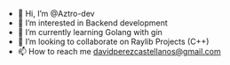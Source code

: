 - 👋 Hi, I’m @Aztro-dev
- 👀 I’m interested in Backend development
- 🌱 I’m currently learning Golang with gin
- 💞️ I’m looking to collaborate on Raylib Projects (C++)
- 📫 How to reach me davidperezcastellanos@gmail.com
